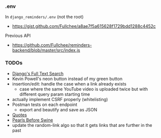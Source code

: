 
### .env
In `django_reminders/.env` (not the root)
* https://gist.github.com/Fullchee/a8ae7f5a615628f1729bdd1288c4452c

Previous API
* https://github.com/Fullchee/reminders-backend/blob/master/src/index.js

### TODOs
* [Django's Full Text Search](https://docs.djangoproject.com/en/3.2/ref/contrib/postgres/search/)
* Kevin Powell's neon button instead of my green button
* insertion/edit: handle the case when a link already exists
   * case where the same YouTube video is uploaded twice but with different query param starting time
* actually implement CSRF properly (whitelisting)
* Postman tests on each endpoint
   * export and beautify and save as JSON
* [Quotes](https://docs.google.com/document/d/1Jyacu6CO1NjgtO17r9vORFg3yML1td2NTnNnBCPLTEc/edit#bookmark=id.s5flor9nxcny)
* [Pearls Before Swine](https://drive.google.com/drive/u/0/folders/0BzXAmMBrEg0MTUpiNG0wMk1BazQ)
* update the random-link algo so that it gets links that are further in the past
